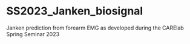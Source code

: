 # SS2023_Janken_biosignal

Janken prediction from forearm EMG as developed during the CARElab Spring Seminar 2023
